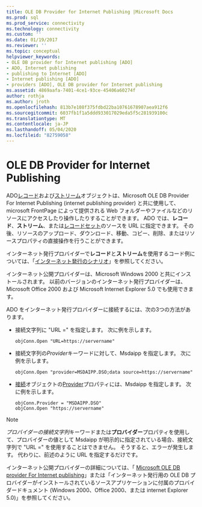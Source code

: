 ```yaml
---
title: OLE DB Provider for Internet Publishing |Microsoft Docs
ms.prod: sql
ms.prod_service: connectivity
ms.technology: connectivity
ms.custom: ''
ms.date: 01/19/2017
ms.reviewer: ''
ms.topic: conceptual
helpviewer_keywords:
- OLE DB provider for Internet publishing [ADO]
- ADO, Internet publishing
- publishing to Internet [ADO]
- Internet publishing [ADO]
- providers [ADO], OLE DB provider for Internet publishing
ms.assetid: 4869aafa-7401-4ce1-93ce-45406a60274f
author: rothja
ms.author: jroth
ms.openlocfilehash: 813b7e108f375fdbd22ba10761678907aea912f6
ms.sourcegitcommit: 6037fb1f1a5ddd933017029eda5f5c281939100c
ms.translationtype: MT
ms.contentlocale: ja-JP
ms.lasthandoff: 05/04/2020
ms.locfileid: "82759058"
---
```

# <a name="the-ole-db-provider-for-internet-publishing"></a>OLE DB Provider for Internet Publishing
ADO[レコード](../../../ado/reference/ado-api/record-object-ado.md)および[ストリーム](../../../ado/reference/ado-api/stream-object-ado.md)オブジェクトは、Microsoft OLE DB Provider For Internet Publishing (internet publishing provider) と共に使用して、microsoft FrontPage によって提供される Web フォルダーやファイルなどのリソースにアクセスしたり操作したりすることができます。 ADO では、**レコード**、**ストリーム**、または[レコードセット](../../../ado/reference/ado-api/recordset-object-ado.md)のソースを URL に指定できます。 その後、リソースのアップロード、ダウンロード、移動、コピー、削除、またはリソースプロパティの直接操作を行うことができます。  
  
 インターネット発行プロバイダーで**レコード**と**ストリーム**を使用するコード例については、「[インターネット発行のシナリオ](../../../ado/guide/data/internet-publishing-scenario.md)」を参照してください。  
  
 インターネット公開プロバイダーは、Microsoft Windows 2000 と共にインストールされます。 以前のバージョンのインターネット発行プロバイダーは、Microsoft Office 2000 および Microsoft Internet Explorer 5.0 でも使用できます。  
  
 ADO をインターネット発行プロバイダーに接続するには、次の3つの方法があります。  
  
-   接続文字列に "URL =" を指定します。 次に例を示します。  
  
    ```  
    objConn.Open "URL=https://servername"  
    ```  
  
-   接続文字列の*Provider*キーワードに対して、Msdaipp を指定します。 次に例を示します。  
  
    ```  
    objConn.Open "provider=MSDAIPP.DSO;data source=https://servername"  
    ```  
  
-   [接続](../../../ado/reference/ado-api/connection-object-ado.md)オブジェクトの[Provider](../../../ado/reference/ado-api/provider-property-ado.md)プロパティには、Msdaipp を指定します。 次に例を示します。  
  
    ```  
    objConn.Provider = "MSDAIPP.DSO"  
    objConn.Open "https://servername"  
    ```  
  
> [!NOTE]
>  *プロバイダーの接続文字列*キーワードまたは**プロバイダー**プロパティを使用して、プロバイダーの値として Msdaipp が明示的に指定されている場合、接続文字列で "URL =" を使用することはできません。 そうすると、エラーが発生します。 代わりに、前述のように URL を指定するだけです。  
  
 インターネット公開プロバイダーの詳細については、「 [Microsoft OLE DB provider For Internet publishing](../../../ado/guide/appendixes/microsoft-ole-db-provider-for-internet-publishing.md)」または「インターネット発行用の OLE DB プロバイダーがインストールされているソースアプリケーションに付属のプロバイダードキュメント (Windows 2000、Office 2000、または internet Explorer 5.0)」を参照してください。
